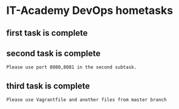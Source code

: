 # IT-Academy DevOps hometasks
## first task is complete
## second task is complete
    Please use port 8080,8081 in the second subtask.
## third task is complete
    Please use Vagrantfile and another files from master branch
